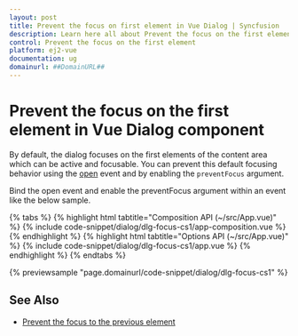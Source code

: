 ```yaml
---
layout: post
title: Prevent the focus on first element in Vue Dialog | Syncfusion
description: Learn here all about Prevent the focus on the first element in Syncfusion Vue Dialog component of Syncfusion Essential JS 2 and more.
control: Prevent the focus on the first element 
platform: ej2-vue
documentation: ug
domainurl: ##DomainURL##
---
```


# Prevent the focus on the first element in Vue Dialog component

By default, the dialog focuses on the first elements of the content area which can be active and focusable. You can prevent this default focusing behavior using the [open](https://ej2.syncfusion.com/vue/documentation/api/dialog/#open) event and by enabling the `preventFocus` argument.

Bind the open event and enable the preventFocus argument within an event like the below sample.

{% tabs %}
{% highlight html tabtitle="Composition API (~/src/App.vue)" %}
{% include code-snippet/dialog/dlg-focus-cs1/app-composition.vue %}
{% endhighlight %}
{% highlight html tabtitle="Options API (~/src/App.vue)" %}
{% include code-snippet/dialog/dlg-focus-cs1/app.vue %}
{% endhighlight %}
{% endtabs %}
        
{% previewsample "page.domainurl/code-snippet/dialog/dlg-focus-cs1" %}

## See Also

* [Prevent the focus to the previous element](./how-to/prevent-the-focus-to-the-previous-element.md)